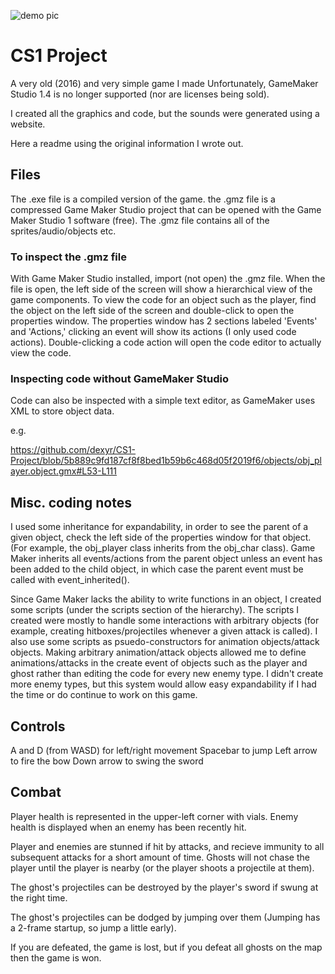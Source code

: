 ![demo pic](game-demo.gif)

# CS1 Project
A very old (2016) and very simple game I made
Unfortunately, GameMaker Studio 1.4 is no longer supported (nor are licenses being sold).

I created all the graphics and code, but the sounds were generated using a website.

Here a readme using the original information I wrote out.

## Files

The .exe file is a compiled version of the game.
the .gmz file is a compressed Game Maker Studio project that can be opened with the Game Maker Studio 1 software (free).
The .gmz file contains all of the sprites/audio/objects etc.

### To inspect the .gmz file

With Game Maker Studio installed, import (not open) the .gmz file.
When the file is open, the left side of the screen will show a hierarchical view of the game components.
To view the code for an object such as the player, find the object on the left side of the screen and double-click to open the properties window.
The properties window has 2 sections labeled 'Events' and 'Actions,' clicking an event will show its actions (I only used code actions).
Double-clicking a code action will open the code editor to actually view the code.

### Inspecting code without GameMaker Studio
Code can also be inspected with a simple text editor, as GameMaker uses XML to store object data.

e.g.

https://github.com/dexyr/CS1-Project/blob/5b889c9fd187cf8f8bed1b59b6c468d05f2019f6/objects/obj_player.object.gmx#L53-L111

## Misc. coding notes

I used some inheritance for expandability, in order to see the parent of a given object, check the left side of the properties window for that object.
(For example, the obj_player class inherits from the obj_char class).
Game Maker inherits all events/actions from the parent object unless an event has been added to the child object, in which case the parent event must be called with event_inherited().

Since Game Maker lacks the ability to write functions in an object, I created some scripts (under the scripts section of the hierarchy).
The scripts I created were mostly to handle some interactions with arbitrary objects (for example, creating hitboxes/projectiles whenever a given attack is called).
I also use some scripts as psuedo-constructors for animation objects/attack objects.
Making arbitrary animation/attack objects allowed me to define animations/attacks in the create event of objects such as the player and ghost rather than editing the code for every new enemy type.
I didn't create more enemy types, but this system would allow easy expandability if I had the time or do continue to work on this game.

## Controls

A and D (from WASD) for left/right movement
Spacebar to jump
Left arrow to fire the bow
Down arrow to swing the sword

## Combat

Player health is represented in the upper-left corner with vials.
Enemy health is displayed when an enemy has been recently hit.

Player and enemies are stunned if hit by attacks, and recieve immunity to all subsequent attacks for a short amount of time.
Ghosts will not chase the player until the player is nearby (or the player shoots a projectile at them).

The ghost's projectiles can be destroyed by the player's sword if swung at the right time.

The ghost's projectiles can be dodged by jumping over them (Jumping has a 2-frame startup, so jump a little early).

If you are defeated, the game is lost, but if you defeat all ghosts on the map then the game is won.

